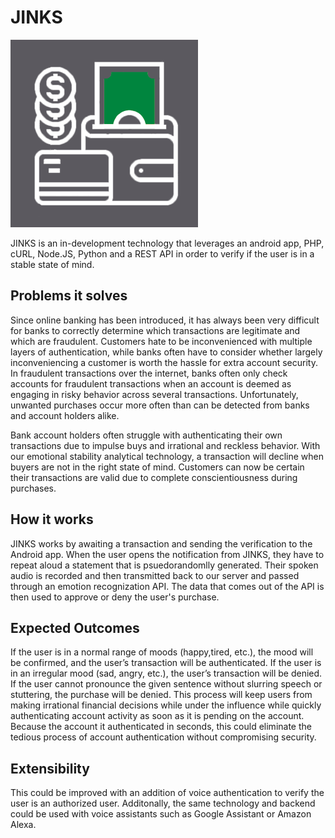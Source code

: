 # JINKS
![Jinks Logo](branding/logo(Dark).png)

JINKS is an in-development technology that leverages an android app, PHP, cURL, Node.JS, Python and a REST API in order to verify if the user is in a stable state of mind.

## Problems it solves 
Since online banking has been introduced, it has always been very difficult for banks to correctly determine which transactions are legitimate and which are fraudulent. Customers hate to be inconvenienced with multiple layers of authentication, while banks often have to consider whether largely inconveniencing a customer is worth the hassle for extra account security. In fraudulent transactions over the internet, banks often only check accounts for fraudulent transactions when an account is deemed as engaging in risky behavior across several transactions. Unfortunately, unwanted purchases occur more often than can be detected from banks and account holders alike. 

Bank account holders often struggle with authenticating their own transactions due to impulse buys and irrational and reckless behavior. With our emotional stability analytical technology, a transaction will decline when buyers are not in the right state of mind. Customers can now be certain their transactions are valid due to complete conscientiousness during purchases.

## How it works
JINKS works by awaiting a transaction and sending the verification to the Android app. When the user opens the notification from JINKS, they have to repeat aloud a statement that is psuedorandomlly generated. Their spoken audio is recorded and then transmitted back to our server and passed through an emotion recognization API. The data that comes out of the API is then used to approve or deny the user's purchase.

## Expected Outcomes
If the user is in a normal range of moods (happy,tired, etc.), the mood will be confirmed, and the user’s transaction will be authenticated. If the user is in an irregular mood (sad, angry, etc.), the user’s transaction will be denied. If the user cannot pronounce the given sentence without slurring speech or stuttering, the purchase will be denied. This process will keep users from making irrational financial decisions while under the influence while quickly authenticating account activity as soon as it is pending on the account. Because the account it authenticated in seconds, this could eliminate the tedious process of account authentication without compromising security.

## Extensibility
This could be improved with an addition of voice authentication to verify the user is an authorized user. Additonally, the same technology and backend could be used with voice assistants such as Google Assistant or Amazon Alexa. 

